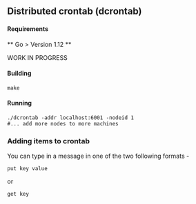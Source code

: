 ## Distributed crontab (dcrontab)

#### Requirements
** Go > Version 1.12 **

WORK IN PROGRESS

#### Building

```
make
```

#### Running

```
./dcrontab -addr localhost:6001 -nodeid 1
#... add more nodes to more machines
```

### Adding items to crontab
You can type in a message in one of the two following formats - 
```
put key value
```
or 
```
get key
```
